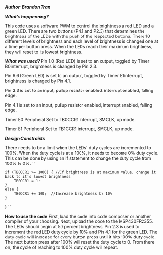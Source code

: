 ***Author: Brandon Tran***



***What's happenning?***

This code uses a software PWM to control the brightness a red LED and a green LED. There are two buttons (P4.1 and P2.3) that determines the brightness of the LEDs with the push of the respected buttons. There 10 different levels of brightness and each level of brightness is changed one at a time per button press. When the LEDs reach their maximum brightness, they will reset to its lowest brightness.

***What was used?***
Pin 1.0 (Red LED) is set to an output, toggled by Timer B0interrupt, brightness is changed by Pin 2.3.

Pin 6.6 (Green LED) is set to an output, toggled by Timer B1interrupt, brightness is changed by Pin 4.1.

Pin 2.3 is set to an input, pullup resistor enabled, interrupt enabled, falling edge.

Pin 4.1 is set to an input, pullup resistor enabled, interrupt enabled, falling edge.

Timer B0 Peripheral
Set to TB0CCR1 interrupt, SMCLK, up mode.

Timer B1 Peripheral
Set to TB1CCR1 interrupt, SMCLK, up mode.

***Design Constraints***

There needs to be a limit when the LEDs' duty cycles are incremented to 100%. When the duty cycle is at a 100%, it needs to become 0% duty cycle. This can be done by using an if statement to change the duty cycle from 100% to 0%.
``

    if (TB0CCR1 >= 1000) { //If brightness is at maximum value, change it back to it's lowest brightness
        TB0CCR1 = 1;
    }
    else {
        TB0CCR1 += 100;  //Increase brightness by 10%
    }
}
``

**How to use the code**
First, load the code into code composer or another compiler of your choosing. Next, upload the code to the MSP430FR2355. The LEDs should begin at 50 percent brightness. Pin 2.3 is used to increment the red LED duty cycle by 10% and Pin 4.1 for the green LED. The duty cycle will increase for every button press until it hits 100% duty cycle. The next button press after 100% will reset the duty cycle to 0. From there on, the cycle of reaching to 100% duty cycle will repeat.
